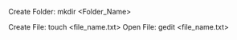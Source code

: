 

Create Folder: mkdir <Folder_Name>

Create File: touch <file_name.txt>
Open File: gedit <file_name.txt>

